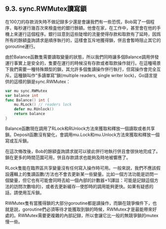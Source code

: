 ## 9.3. sync.RWMutex讀寫鎖

在100刀的存款消失時不做記録多少還是會讓我們有一些恐慌，Bob寫了一個程序，每秒運行幾百次來檢査他的銀行餘額。他會在家，在工作中，甚至會在他的手機上來運行這個程序。銀行註意到這些陡增的流量使得存款和取款有了延時，因爲所有的餘額査詢請求是順序執行的，這樣會互斥地獲得鎖，併且會暫時阻止其它的goroutine運行。

由於Balance函數隻需要讀取變量的狀態，所以我們同時讓多個Balance調用併發運行事實上是安全的，隻要在運行的時候沒有存款或者取款操作就行。在這種場景下我們需要一種特殊類型的鎖，其允許多個隻讀操作併行執行，但寫操作會完全互斥。這種鎖叫作“多讀單寫”鎖(multiple readers, single writer lock)，Go語言提供的這樣的鎖是sync.RWMutex：

```go
var mu sync.RWMutex
var balance int
func Balance() int {
	mu.RLock() // readers lock
	defer mu.RUnlock()
	return balance
}
```

Balance函數現在調用了RLock和RUnlock方法來獲取和釋放一個讀取或者共享鎖。Deposit函數沒有變化，會調用mu.Lock和mu.Unlock方法來獲取和釋放一個寫或互斥鎖。

在這次脩改後，Bob的餘額査詢請求就可以彼此併行地執行併且會很快地完成了。鎖在更多的時間范圍可用，併且存款請求也能夠及時地被響應了。

RLock隻能在臨界區共享變量沒有任何寫入操作時可用。一般來説，我們不應該假設邏輯上的隻讀函數/方法也不會去更新某一些變量。比如一個方法功能是訪問一個變量，但它也有可能會同時去給一個內部的計數器+1(譯註：可能是記録這個方法的訪問次數啥的)，或者去更新緩存--使卽時的調用能夠更快。如果有疑惑的話，請使用互斥鎖。

RWMutex隻有當獲得鎖的大部分goroutine都是讀操作，而鎖在競爭條件下，也就是説，goroutine們必須等待才能獲取到鎖的時候，RWMutex才是最能帶來好處的。RWMutex需要更複雜的內部記録，所以會讓它比一般的無競爭鎖的mutex慢一些。

